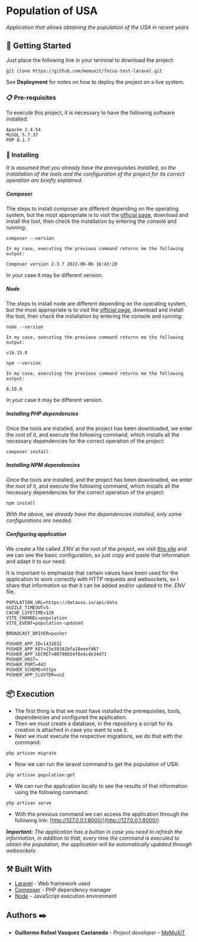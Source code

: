 # Population of USA

_Application that allows obtaining the population of the USA in recent years_

## 🚀 Getting Started

Just place the following line in your terminal to download the project:

```
git clone https://github.com/memuxit/focus-test-laravel.git
```

See **Deployment** for notes on how to deploy the project on a live system.


### 📋 Pre-requisites

To execute this project, it is necessary to have the following software installed:

```
Apache 2.4.54
MySQL 5.7.37
PHP 8.1.7
```

### 🔧 Installing

_It is assumed that you already have the prerequisites installed, so the installation of the tools and the configuration of the project for its correct operation are briefly explained._

##### Composer

The steps to install composer are different depending on the operating system, but the most appropriate is to visit the [official page](https://getcomposer.org/), download and install the tool, then check the installation by entering the console and running:

```
composer --version

In my case, executing the previous command returns me the following output:

Composer version 2.3.7 2022-06-06 16:43:28
```

In your case it may be different version.

##### Node

The steps to install node are different depending on the operating system, but the most appropriate is to visit the [official page](https://nodejs.org/), download and install the tool, then check the installation by entering the console and running:

```
node --version

In my case, executing the previous command returns me the following output:

v16.15.0
```

```
npm --version

In my case, executing the previous command returns me the following output:

8.10.0
```

In your case it may be different version.

##### Installing PHP dependencies

Once the tools are installed, and the project has been downloaded, we enter the root of it, and execute the following command, which installs all the necessary dependencies for the correct operation of the project:

```
composer install
```

##### Installing NPM dependencies

Once the tools are installed, and the project has been downloaded, we enter the root of it, and execute the following command, which installs all the necessary dependencies for the correct operation of the project:

```
npm install
```

_With the above, we already have the dependencies installed, only some configurations are needed._

##### Configuring application

We create a file called .ENV at the root of the project, we visit [this site](https://github.com/laravel/laravel/blob/9.x/.env.example) and we can see the basic configuration, so just copy and paste that information and adapt it to our need.

It is important to emphasize that certain values have been used for the application to work correctly with HTTP requests and websockets, so I share that information so that it can be added and/or updated to the .ENV file.

```
POPULATION_URL=https://datausa.io/api/data
GUZZLE_TIMEOUT=5
CACHE_LIFETIME=120
VITE_CHANNEL=population
VITE_EVENT=population-updated

BROADCAST_DRIVER=pusher

PUSHER_APP_ID=1432032
PUSHER_APP_KEY=15e39392bfa18eeefd67
PUSHER_APP_SECRET=00798034f8e4cde34d71
PUSHER_HOST=
PUSHER_PORT=443
PUSHER_SCHEME=https
PUSHER_APP_CLUSTER=us2
```

## 📦 Execution

- The first thing is that we must have installed the prerequisites, tools, dependencies and configured the application.
- Then we must create a database, in the repository a script for its creation is attached in case you want to use it.
- Next we must execute the respective migrations, we do that with the command:
```
php artisan migrate
```
- Now we can run the laravel command to get the population of USA:
```
php artisan population:get
```
- We can run the application locally to see the results of that information using the following command:
```
php artisan serve
```
- With the previous command we can access the application through the following link: [http://127.0.0.1:8000/](http://127.0.0.1:8000/)

***Important:*** *The application has a button in case you need to refresh the information, in addition to that, every time the command is executed to obtain the population, the application will be automatically updated through websockets*

## ⚒️ Built With

* [Laravel](https://laravel.com/) - Web framework used
* [Composer](https://getcomposer.org/) - PHP dependency manager
* [Node](https://nodejs.org/) - JavaScript execution environment

## Authors ✒️

* **Guillermo Rafael Vasquez Castaneda** - *Project developer* - [MeMuXiT](https://github.com/memuxit)
